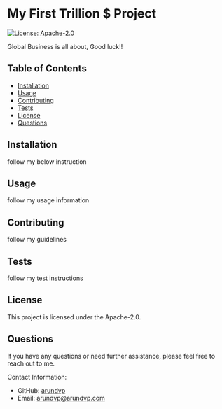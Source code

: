 
# My First Trillion $ Project

[![License: Apache-2.0](https://img.shields.io/badge/License-Apache%202.0-blue.svg)](https://opensource.org/licenses/Apache-2.0)

Global Business is all about, Good luck!!

## Table of Contents
- [Installation](#installation)
- [Usage](#usage)
- [Contributing](#contributing)
- [Tests](#tests)
- [License](#license)
- [Questions](#questions)

## Installation

follow my below instruction

## Usage

follow my usage information

## Contributing

follow my guidelines

## Tests

follow my test instructions

## License

This project is licensed under the Apache-2.0.

## Questions

If you have any questions or need further assistance, please feel free to reach out to me.

Contact Information:

- GitHub: [arundvp](https://github.com/arundvp)
- Email: arundvp@arundvp.com
